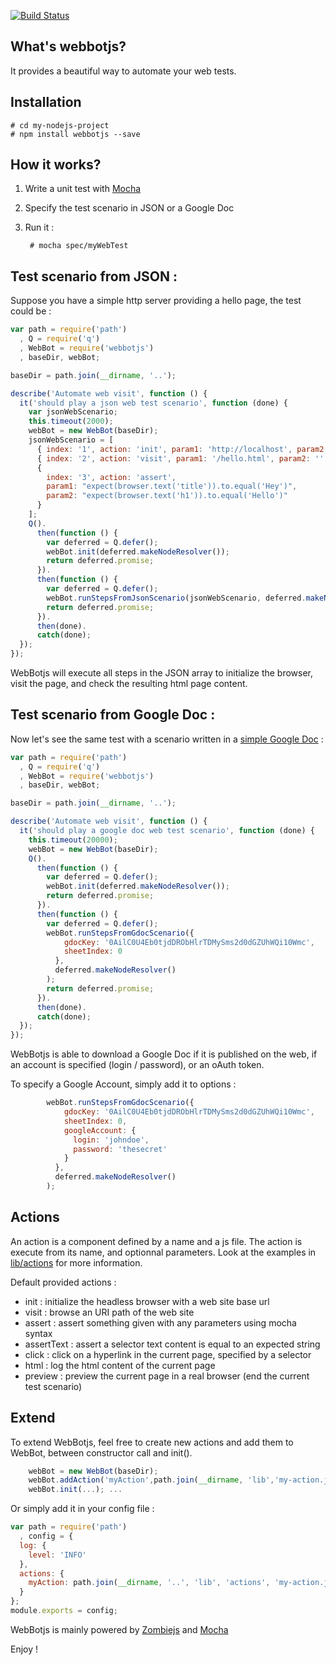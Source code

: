 [![Build Status](https://travis-ci.org/openhoat/webbotjs.png?branch=master)](https://travis-ci.org/openhoat/webbotjs)

## What's webbotjs?

It provides a beautiful way to automate your web tests.

## Installation

    # cd my-nodejs-project
    # npm install webbotjs --save

## How it works?

1. Write a unit test with [Mocha](http://visionmedia.github.io/mocha/)
2. Specify the test scenario in JSON or a Google Doc
3. Run it :

        # mocha spec/myWebTest

## Test scenario from JSON :

Suppose you have a simple http server providing a hello page, the test could be :

```javascript
var path = require('path')
  , Q = require('q')
  , WebBot = require('webbotjs')
  , baseDir, webBot;

baseDir = path.join(__dirname, '..');

describe('Automate web visit', function () {
  it('should play a json web test scenario', function (done) {
    var jsonWebScenario;
    this.timeout(2000);
    webBot = new WebBot(baseDir);
    jsonWebScenario = [
      { index: '1', action: 'init', param1: 'http://localhost', param2: '' },
      { index: '2', action: 'visit', param1: '/hello.html', param2: '' },
      {
        index: '3', action: 'assert',
        param1: "expect(browser.text('title')).to.equal('Hey')",
        param2: "expect(browser.text('h1')).to.equal('Hello')"
      }
    ];
    Q().
      then(function () {
        var deferred = Q.defer();
        webBot.init(deferred.makeNodeResolver());
        return deferred.promise;
      }).
      then(function () {
        var deferred = Q.defer();
        webBot.runStepsFromJsonScenario(jsonWebScenario, deferred.makeNodeResolver());
        return deferred.promise;
      }).
      then(done).
      catch(done);
  });
});
```

WebBotjs will execute all steps in the JSON array to initialize the browser, visit the page, and check the resulting html page content.

## Test scenario from Google Doc :

Now let's see the same test with a scenario written in a [simple Google Doc](https://docs.google.com/spreadsheet/pub?key=0AilC0U4Eb0tjdDRObHlrTDMySms2d0dGZUhWQi10Wmc&output=html) :

```javascript
var path = require('path')
  , Q = require('q')
  , WebBot = require('webbotjs')
  , baseDir, webBot;

baseDir = path.join(__dirname, '..');

describe('Automate web visit', function () {
  it('should play a google doc web test scenario', function (done) {
    this.timeout(20000);
    webBot = new WebBot(baseDir);
    Q().
      then(function () {
        var deferred = Q.defer();
        webBot.init(deferred.makeNodeResolver());
        return deferred.promise;
      }).
      then(function () {
        var deferred = Q.defer();
        webBot.runStepsFromGdocScenario({
            gdocKey: '0AilC0U4Eb0tjdDRObHlrTDMySms2d0dGZUhWQi10Wmc',
            sheetIndex: 0
          },
          deferred.makeNodeResolver()
        );
        return deferred.promise;
      }).
      then(done).
      catch(done);
  });
});
```

WebBotjs is able to download a Google Doc if it is published on the web, if an account is specified (login / password), or an oAuth token.

To specify a Google Account, simply add it to options :

```javascript
        webBot.runStepsFromGdocScenario({
            gdocKey: '0AilC0U4Eb0tjdDRObHlrTDMySms2d0dGZUhWQi10Wmc',
            sheetIndex: 0,
            googleAccount: {
              login: 'johndoe',
              password: 'thesecret'
            }
          },
          deferred.makeNodeResolver()
        );
```

## Actions

An action is a component defined by a name and a js file.
The action is execute from its name, and optionnal parameters.
Look at the examples in [lib/actions](https://github.com/openhoat/webbotjs/tree/master/lib/actions) for more information.

Default provided actions :

- init : initialize the headless browser with a web site base url
- visit : browse an URI path of the web site
- assert : assert something given with any parameters using mocha syntax
- assertText : assert a selector text content is equal to an expected string
- click : click on a hyperlink in the current page, specified by a selector
- html : log the html content of the current page
- preview : preview the current page in a real browser (end the current test scenario)

## Extend

To extend WebBotjs, feel free to create new actions and add them to WebBot, between constructor call and init().

```javascript
    webBot = new WebBot(baseDir);
    webBot.addAction('myAction',path.join(__dirname, 'lib','my-action.js'));
    webBot.init(...); ...
```

Or simply add it in your config file :

```javascript
var path = require('path')
  , config = {
  log: {
    level: 'INFO'
  },
  actions: {
    myAction: path.join(__dirname, '..', 'lib', 'actions', 'my-action.js')
  }
};
module.exports = config;
```

WebBotjs is mainly powered by [Zombiejs](http://zombie.labnotes.org/) and [Mocha](http://visionmedia.github.io/mocha/)

Enjoy !
